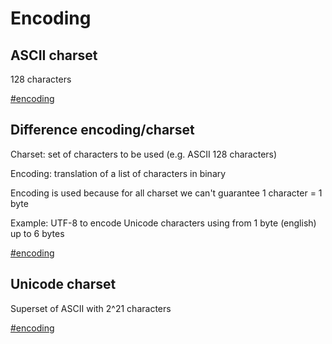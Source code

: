 ---
---

# Encoding

## ASCII charset

128 characters

[#encoding](encoding.md)

## Difference encoding/charset

Charset: set of characters to be used (e.g. ASCII 128 characters)

Encoding: translation of a list of characters in binary

Encoding is used because for all charset we can't guarantee 1 character = 1 byte

Example: UTF-8 to encode Unicode characters using from 1 byte (english) up to 6 bytes

[#encoding](encoding.md)

## Unicode charset

Superset of ASCII with 2^21 characters

[#encoding](encoding.md)